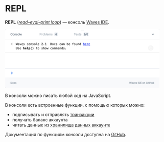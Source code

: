 # REPL

**REPL** ([_read–eval–print loop_](https://en.wikipedia.org/wiki/Read%E2%80%93eval%E2%80%93print_loop)) — консоль [Waves IDE](/smart-contracts/tools/waves-ide.md).

<img src="img/repl/repl.png" width="700px" />

В консоли можно писать любой код на JavaScript.

В консоли есть встроенные функции, с помощью которых можно:

* подписывать и отправлять [транзакции](/blockchain/transaction.md)
* получать баланс аккаунта
* читать данные из [хранилища данных аккаунта](/blockchain/account/account-data-storage.md)

Документация по функциям консоли доступна на [GitHub](https://wavesplatform.github.io/js-test-env).
